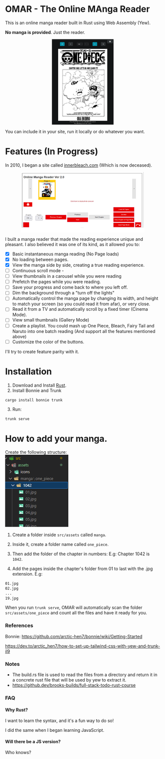 # OMAR - The Online MAnga Reader

This is an online manga reader built in Rust using Web Assembly (Yew).

**No manga is provided**. Just the reader.


<img width="200px" style="display:block; margin: 0 auto; text-align:center;" src="src/assets/screenshots/2023-05-30.png">


You can include it in your site, run it locally or do whatever you want. 


# Features (In Progress)

In 2010, I began a site called [innerbleach.com](http://web.archive.org/web/20140503061934/http://innerbleach.com/content/online-manga-reader-ver-20) (Which is now deceased). 

<img width="400px" src="src/assets/screenshots/the_beginning.png" style="display:block; margin: 0 auto; text-align:center;" >

I built a manga reader that made the reading experience unique and pleasant. I also believed it was one of its kind, as it allowed you to:

- [x] Basic instantaneous manga reading (No Page loads)
- [x] No loading between pages.
- [x] View the manga side by side, creating a true reading experience.
- [ ] Continuous scroll mode - 
- [ ] View thumbnails in a carousel while you were reading
- [ ] Prefetch the pages while you were reading.
- [ ] Save your progress and come back to where you left off.
- [ ] Dim the background through a "turn off the lights"
- [ ] Automatically control the manga page by changing its width, and height to match your screen (so you could read it from afar), or very close.
- [ ] Read it from a TV and automatically scroll by a fixed timer (Cinema Mode). 
- [ ] View small thumbnails (Gallery Mode)
- [ ] Create a playlist. You could mash up One Piece, Bleach, Fairy Tail and Naruto into one batch reading (And support all the features mentioned above)
- [ ] Customize the color of the buttons.

I'll try to create feature parity with it.

# Installation
1. Download and Install [Rust](https://www.rust-lang.org/).
2. Install Bonnie and Trunk
```sh
cargo install bonnie trunk
```
3. Run:
```
trunk serve
```

# How to add your manga.

Create the following structure:<br/>
<img src="/src/assets/screenshots/how_to_load_manga.png">

1. Create a folder inside `src/assets` called `manga`.
2. Inside it, create a folder name called `one_piece`.
3. Then add the folder of the chapter in numbers:
    E.g: Chapter 1042 is `1042`. 

4. Add the pages inside the chapter's folder from 01 to last with the .jpg extension.
E.g:
```
01.jpg
02.jpg
...
19.jpg
```

When you run `trunk serve`, OMAR will automatically scan the folder `src/assets/one_piece` and count all the files and have it ready for you. 

### References
Bonnie:
https://github.com/arctic-hen7/bonnie/wiki/Getting-Started

https://dev.to/arctic_hen7/how-to-set-up-tailwind-css-with-yew-and-trunk-il9

### Notes
- The build.rs file is used to read the files from a directory and return it in a concrete rust file that will be used by yew to extract it.
- https://github.dev/brooks-builds/full-stack-todo-rust-course


### FAQ

#### Why Rust?
I want to learn the syntax, and it's a fun way to do so!

I did the same when I began learning JavaScript.

#### Will there be a JS version?
Who knows? 